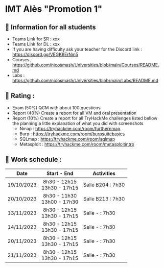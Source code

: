 # IMT Alès "Promotion 1"

## 📢 Information for all students

* Teams Link for SR : xxx
* Teams Link for DL : xxx
* If you are having difficulty ask your teacher for the Discord link : https://discord.gg/VEGK8ErNm5
* Courses : https://github.com/nicosmash/Universities/blob/main/Courses/README.md
* Labs : https://github.com/nicosmash/Universities/blob/main/Labs/README.md

## 📢 Rating :
* Exam (50%) QCM with about 100 questions
* Report (40%) Create a report for all VM and oral presentation
* Report (10%) Create a report for all TryHackMe challenges listed bellow the planning a little explanation of what you did with screenshots
    * Nmap : https://tryhackme.com/room/furthernmap
    * Burp : https://tryhackme.com/room/burpsuitebasics
    * SQLmap : https://tryhackme.com/room/sqlmap
    * Metasploit : https://tryhackme.com/room/metasploitintro 

## 📢 Work schedule :
| Date  | Start - End |  Activities |
| :---: | :---------: | ------------- |
| 19/10/2023  | 8h30 - 12h15 <br> 13h30 - 17h15  | Salle B204 : 7h30 |
| 20/10/2023  | 8h30 - 11h30 <br> 13h00 - 17h30  | Salle B213 : 7h30 |
| 13/11/2023  | 8h30 - 12h15 <br> 13h30 - 17h15  | Salle - : 7h30 |
| 14/11/2023  | 8h30 - 12h15 <br> 13h30 - 17h15  | Salle - : 7h30 |
| 20/11/2023  | 8h30 - 12h15 <br> 13h30 - 17h15  | Salle - : 7h30 |
| 21/11/2023  | 8h30 - 12h15 <br> 13h30 - 17h15  | Salle - : 7h30 |
